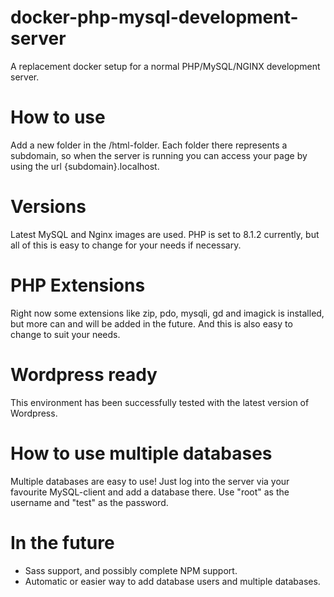 # docker-php-mysql-development-server
  A replacement docker setup for a normal PHP/MySQL/NGINX development server.

# How to use
Add a new folder in the /html-folder. Each folder there represents a subdomain, so when the server is running you can access your page by using the url {subdomain}.localhost.

# Versions
Latest MySQL and Nginx images are used. PHP is set to 8.1.2 currently, but all of this is easy to change for your needs if necessary.

# PHP Extensions
Right now some extensions like zip, pdo, mysqli, gd and imagick is installed, but more can and will be added in the future. And this is also easy to change to suit your needs.

# Wordpress ready
This environment has been successfully tested with the latest version of Wordpress.

# How to use multiple databases
Multiple databases are easy to use! Just log into the server via your favourite MySQL-client and add a database there. Use "root" as the username and "test" as the password.

# In the future
- Sass support, and possibly complete NPM support.
- Automatic or easier way to add database users and multiple databases.
